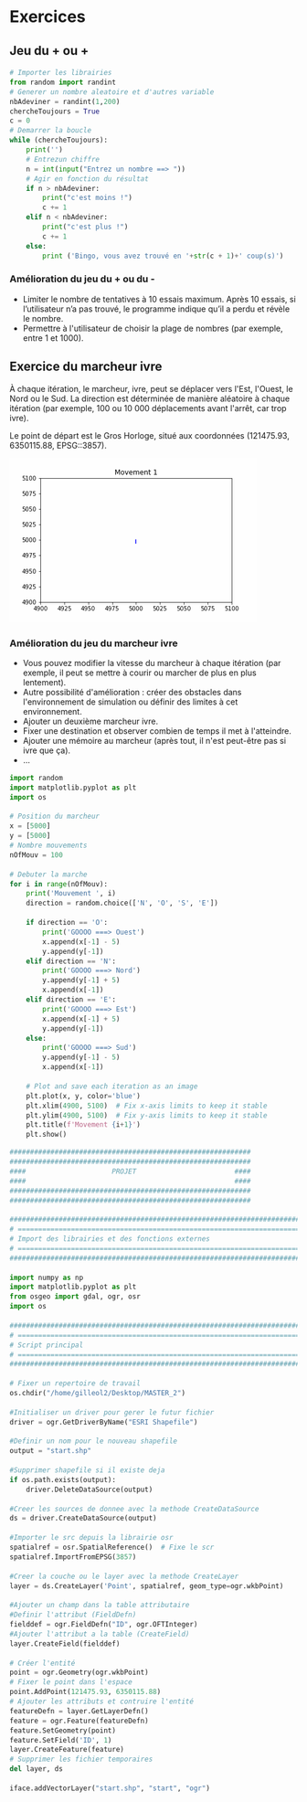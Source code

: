 # Exercices

## Jeu du + ou +

``` python
# Importer les librairies
from random import randint
# Generer un nombre aleatoire et d'autres variable
nbAdeviner = randint(1,200)
chercheToujours = True
c = 0
# Demarrer la boucle
while (chercheToujours):
    print('')
    # Entrezun chiffre
    n = int(input("Entrez un nombre ==> "))
    # Agir en fonction du résultat
    if n > nbAdeviner:
        print("c'est moins !")
        c += 1
    elif n < nbAdeviner:
        print("c'est plus !")
        c += 1
    else:
        print ('Bingo, vous avez trouvé en '+str(c + 1)+' coup(s)')
```

### Amélioration du jeu du + ou du - 

- Limiter le nombre de tentatives à 10 essais maximum. Après 10 essais, si l’utilisateur n’a pas trouvé, le programme indique qu’il a perdu et révèle le nombre.
- Permettre à l'utilisateur de choisir la plage de nombres (par exemple, entre 1 et 1000).

## Exercice du marcheur ivre 

À chaque itération, le marcheur, ivre, peut se déplacer vers l'Est, l'Ouest, le Nord ou le Sud.
La direction est déterminée de manière aléatoire à chaque itération (par exemple, 100 ou 10 000 déplacements avant l'arrêt, car trop ivre).

Le point de départ est le Gros Horloge, situé aux coordonnées (121475.93, 6350115.88, EPSG::3857).

![walk](images/random_walk.gif)

### Amélioration du jeu du marcheur ivre 

- Vous pouvez modifier la vitesse du marcheur à chaque itération (par exemple, il peut se mettre à courir ou marcher de plus en plus lentement).
- Autre possibilité d'amélioration : créer des obstacles dans l'environnement de simulation ou définir des limites à cet environnement.
- Ajouter un deuxième marcheur ivre.
- Fixer une destination et observer combien de temps il met à l'atteindre.
- Ajouter une mémoire au marcheur (après tout, il n'est peut-être pas si ivre que ça).
- ...

``` python
import random
import matplotlib.pyplot as plt
import os

# Position du marcheur
x = [5000]
y = [5000]
# Nombre mouvements
nOfMouv = 100

# Debuter la marche 
for i in range(nOfMouv):
    print('Mouvement ', i)
    direction = random.choice(['N', 'O', 'S', 'E'])
    
    if direction == 'O':
        print('GOOOO ===> Ouest')
        x.append(x[-1] - 5)
        y.append(y[-1])
    elif direction == 'N':
        print('GOOOO ===> Nord')
        y.append(y[-1] + 5)
        x.append(x[-1])
    elif direction == 'E':
        print('GOOOO ===> Est')
        x.append(x[-1] + 5)
        y.append(y[-1])
    else:
        print('GOOOO ===> Sud')
        y.append(y[-1] - 5)
        x.append(x[-1])

    # Plot and save each iteration as an image
    plt.plot(x, y, color='blue')
    plt.xlim(4900, 5100)  # Fix x-axis limits to keep it stable
    plt.ylim(4900, 5100)  # Fix y-axis limits to keep it stable
    plt.title(f'Movement {i+1}')
    plt.show()
```



``` python
###########################################################
###########################################################
####                     PROJET                        ####
####                                                   ####
###########################################################
###########################################################

###############################################################################
# ==============================================================================
# Import des librairies et des fonctions externes
# ==============================================================================
###############################################################################

import numpy as np
import matplotlib.pyplot as plt
from osgeo import gdal, ogr, osr
import os

###############################################################################
# ==============================================================================
# Script principal
# ==============================================================================
###############################################################################

# Fixer un repertoire de travail
os.chdir("/home/gilleol2/Desktop/MASTER_2")

#Initialiser un driver pour gerer le futur fichier
driver = ogr.GetDriverByName("ESRI Shapefile")

#Definir un nom pour le nouveau shapefile
output = "start.shp"

#Supprimer shapefile si il existe deja
if os.path.exists(output):
    driver.DeleteDataSource(output)
    
#Creer les sources de donnee avec la methode CreateDataSource
ds = driver.CreateDataSource(output)

#Importer le src depuis la librairie osr
spatialref = osr.SpatialReference()  # Fixe le scr
spatialref.ImportFromEPSG(3857)

#Creer la couche ou le layer avec la methode CreateLayer
layer = ds.CreateLayer('Point', spatialref, geom_type=ogr.wkbPoint)

#Ajouter un champ dans la table attributaire
#Definir l'attribut (FieldDefn)
fielddef = ogr.FieldDefn("ID", ogr.OFTInteger)
#Ajouter l'attribut a la table (CreateField)
layer.CreateField(fielddef)

# Créer l'entité
point = ogr.Geometry(ogr.wkbPoint)
# Fixer le point dans l'espace
point.AddPoint(121475.93, 6350115.88)
# Ajouter les attributs et contruire l'entité 
featureDefn = layer.GetLayerDefn()
feature = ogr.Feature(featureDefn)
feature.SetGeometry(point)
feature.SetField('ID', 1)
layer.CreateFeature(feature)
# Supprimer les fichier temporaires
del layer, ds

iface.addVectorLayer("start.shp", "start", "ogr")

```
